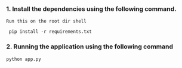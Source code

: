 ### 1. Install the dependencies using the following command.
```Run this on the root dir shell```

``` pip install -r requirements.txt```


### 2. Running the application using the following command

``` python app.py ```